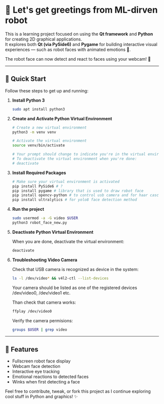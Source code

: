# 🧭 Let's get greetings from ML-dirven robot 

This is a learning project focused on using the **Qt framework** and **Python** for creating 2D graphical applications.  
It explores both **Qt (via PySide6)** and **Pygame** for building interactive visual experiences — such as robot faces with animated emotions 🤖.

The robot face can now detect and react to faces using your webcam! 📸

---

## 🚀 Quick Start

Follow these steps to get up and running:

1. **Install Python 3**
   ```bash
   sudo apt install python3
   ```

2. **Create and Activate Python Virtual Environment**
   ```bash
   # Create a new virtual environment
   python3 -m venv venv

   # Activate the virtual environment
   source venv/bin/activate

   # Your prompt should change to indicate you're in the virtual environment
   # To deactivate the virtual environment when you're done:
   # deactivate
   ```

3. **Install Required Packages**
   ```bash
   # Make sure your virtual environment is activated
   pip install PySide6 # ?
   pip install pygame # library that is used to draw robot face
   pip install opencv-python # to control usb camera and for haar cascades face detection method
   pip install ultralytics # for yolo8 face detection method
   ```

4. **Run the project**  
   ```bash
   sudo usermod -a -G video $USER
   python3 robot_face_new.py
   ```

5. **Deactivate Python Virtual Environment**

   When you are done, deactivate the virtual environment:
   ```bash
   deactivate
   ```

6. **Troubleshooting Video Camera**

	Check that USB camera is recognized as device in the system: 
	```bash
	ls -l /dev/video* && v4l2-ctl --list-devices
	```
	Your camera should be listed as one of the registered devices 
	/dev/video0, /dev/video1 etc. 

	Than check that camera works:
	```bash
	ffplay /dev/video0
	```
	Verify the camera permisions:
	```bash
	groups $USER | grep video
	```
---

## 🤖 Features

- Fullscreen robot face display
- Webcam face detection
- Interactive eye tracking
- Emotional reactions to detected faces
- Winks when first detecting a face

Feel free to contribute, tweak, or fork this project as I continue exploring cool stuff in Python and graphics! ✨
